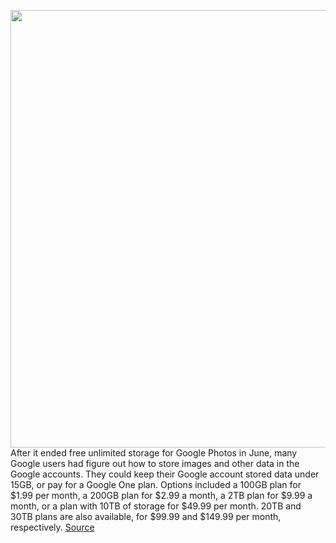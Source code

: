 <img src='https://cdn.vox-cdn.com/thumbor/9-GTqmdvtM1yY1sroLALyNDKK0Y=/0x0:2040x1360/1200x800/filters:focal(857x517:1183x843)/cdn.vox-cdn.com/uploads/chorus_image/image/69845525/mdoying_180117_2249_0281stills.0.jpg' width='700px' /><br/>
After it ended free unlimited storage for Google Photos in June, many Google users had figure out how to store images and other data in the Google accounts. They could keep their Google account stored data under 15GB, or pay for a Google One plan. Options included a 100GB plan for $1.99 per month, a 200GB plan for $2.99 a month, a 2TB plan for $9.99 a month, or a plan with 10TB of storage for $49.99 per month. 20TB and 30TB plans are also available, for $99.99 and $149.99 per month, respectively.
<a href='https://www.theverge.com/2021/9/11/22668790/google-one-adds-5tb-storage-plan-photos'> Source <a/>